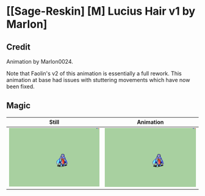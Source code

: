 # [\[Sage-Reskin\] \[M\] Lucius Hair v1 by Marlon]

## Credit

Animation by Marlon0024.

Note that Faolin's v2 of this animation is essentially a full rework. This animation at base had issues with stuttering movements which have now been fixed.

## Magic

| Still | Animation |
| :---: | :-------: |
| ![Magic still](./Magic_000.png) | ![Magic animation](./Magic.gif) |
